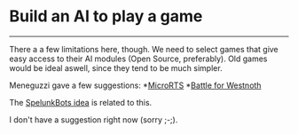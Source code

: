 # Build an AI to play a game
---
There a a few limitations here, though. We need to select games that give easy access to their AI modules (Open Source, preferably). Old games would be ideal aswell, since they tend to be much simpler.

Meneguzzi gave a few suggestions:
*[MicroRTS](https://github.com/santiontanon/microrts)
*[Battle for Westnoth](http://www.wesnoth.org/)

The [SpelunkBots idea](spelunkbots-ai.md) is related to this.

I don't have a suggestion right now (sorry ;-;).
